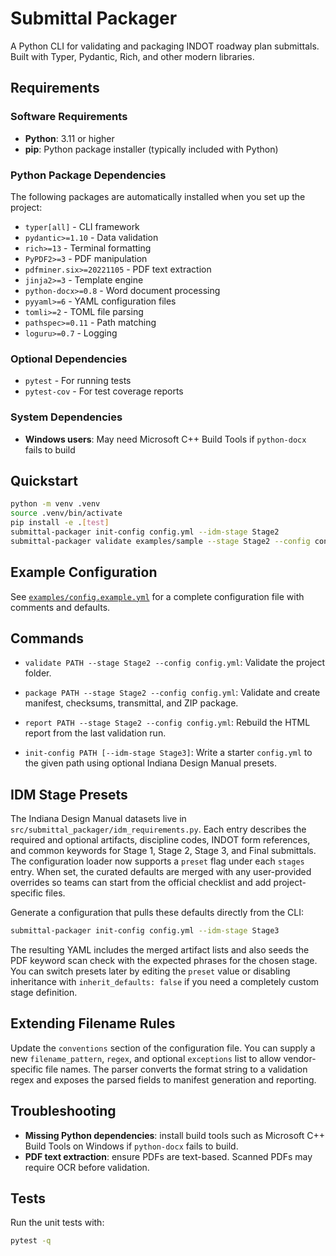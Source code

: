 # Submittal Packager

A Python CLI for validating and packaging INDOT roadway plan submittals. Built with Typer, Pydantic, Rich, and other modern libraries.

## Requirements

### Software Requirements
- **Python**: 3.11 or higher
- **pip**: Python package installer (typically included with Python)

### Python Package Dependencies
The following packages are automatically installed when you set up the project:
- `typer[all]` - CLI framework
- `pydantic>=1.10` - Data validation
- `rich>=13` - Terminal formatting
- `PyPDF2>=3` - PDF manipulation
- `pdfminer.six>=20221105` - PDF text extraction
- `jinja2>=3` - Template engine
- `python-docx>=0.8` - Word document processing
- `pyyaml>=6` - YAML configuration files
- `tomli>=2` - TOML file parsing
- `pathspec>=0.11` - Path matching
- `loguru>=0.7` - Logging

### Optional Dependencies
- `pytest` - For running tests
- `pytest-cov` - For test coverage reports

### System Dependencies
- **Windows users**: May need Microsoft C++ Build Tools if `python-docx` fails to build

## Quickstart

```bash
python -m venv .venv
source .venv/bin/activate
pip install -e .[test]
submittal-packager init-config config.yml --idm-stage Stage2
submittal-packager validate examples/sample --stage Stage2 --config config.yml
```

## Example Configuration

See [`examples/config.example.yml`](examples/config.example.yml) for a complete configuration file with comments and defaults.

## Commands

* `validate PATH --stage Stage2 --config config.yml`: Validate the project folder.

* `package PATH --stage Stage2 --config config.yml`: Validate and create manifest, checksums, transmittal, and ZIP package.
* `report PATH --stage Stage2 --config config.yml`: Rebuild the HTML report from the last validation run.
* `init-config PATH [--idm-stage Stage3]`: Write a starter `config.yml` to the given path using optional Indiana Design Manual presets.

## IDM Stage Presets

The Indiana Design Manual datasets live in `src/submittal_packager/idm_requirements.py`. Each entry describes the required and optional artifacts, discipline codes, INDOT form references, and common keywords for Stage 1, Stage 2, Stage 3, and Final submittals. The configuration loader now supports a `preset` flag under each `stages` entry. When set, the curated defaults are merged with any user-provided overrides so teams can start from the official checklist and add project-specific files.

Generate a configuration that pulls these defaults directly from the CLI:

```bash
submittal-packager init-config config.yml --idm-stage Stage3
```

The resulting YAML includes the merged artifact lists and also seeds the PDF keyword scan check with the expected phrases for the chosen stage. You can switch presets later by editing the `preset` value or disabling inheritance with `inherit_defaults: false` if you need a completely custom stage definition.


## Extending Filename Rules

Update the `conventions` section of the configuration file. You can supply a new `filename_pattern`, `regex`, and optional `exceptions` list to allow vendor-specific file names. The parser converts the format string to a validation regex and exposes the parsed fields to manifest generation and reporting.

## Troubleshooting

* **Missing Python dependencies**: install build tools such as Microsoft C++ Build Tools on Windows if `python-docx` fails to build.
* **PDF text extraction**: ensure PDFs are text-based. Scanned PDFs may require OCR before validation.

## Tests

Run the unit tests with:

```bash
pytest -q
```
